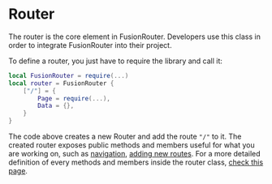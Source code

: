 # Router

The router is the core element in FusionRouter. Developers use this class in order to integrate FusionRouter into their project.

To define a router, you just have to require the library and call it:
```lua
local FusionRouter = require(...)
local router = FusionRouter {
    ["/"] = {
        Page = require(...),
        Data = {},
    }
}
```

The code above creates a new Router and add the route `"/"` to it. The created router exposes public methods and members useful for what you are working on, such as [navigation](./nav.md), [adding new routes](./routes.md). For a more detailed definition of every methods and members inside the router class, [check this page](../api/README.md).